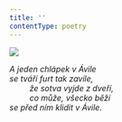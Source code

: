 ```yaml
---
title: ''
contentType: poetry
---
```


<section>

![](../Images/091.jpg)

_A jeden chlápek v Ávile  
se tváří furt tak zavile,  
         že sotva vyjde z dveří,  
         co může, všecko běží  
se před ním klidit v Ávile._

</section>
